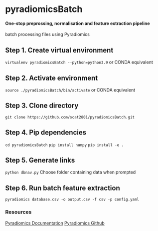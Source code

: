 # pyradiomicsBatch

#### One-stop preprossing, normalisation and feature extraction pipeline
batch processing files using Pyradiomics 

## Step 1. Create virtual environment
`virtualenv pyradiomicsBatch --python=python3.9` 
or CONDA equivalent

## Step 2. Activate environment
`source ./pyradiomicsBatch/bin/activate` 
or CONDA equivalent

## Step 3. Clone directory
`git clone https://github.com/scat2801/pyradiomicsBatch.git`

## Step 4. Pip dependencies
`cd pyradiomicsBatch`
`pip install numpy`
`pip install -e .`

## Step 5. Generate links
`python dbnav.py`
Choose folder containing data when prompted

## Step 6. Run batch feature extraction
`pyradiomics database.csv -o output.csv -f csv -p config.yaml`


### Resources
[Pyradiomics Documentation](https://pyradiomics.readthedocs.io/en/latest/)
[Pyradiomics Github](https://github.com/AIM-Harvard/pyradiomics)

